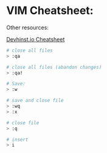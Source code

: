 # VIM Cheatsheet:

Other resources:

[Devhinst.io Cheatsheet](https://devhints.io/vim)



```bash
# close all files
> :qa

# close all files (abandon changes) 
> :qa!

# Save:
> :w

# save and close file
> :wq
> :x

# close file
> :q

# insert
> i
```

